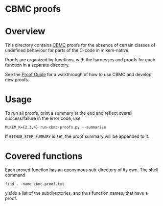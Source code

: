 [//]: # (SPDX-License-Identifier: CC-BY-4.0)

CBMC proofs
===========

# Overview

This directory contains [CBMC](https://github.com/diffblue/cbmc) proofs for the absence
of certain classes of undefined behaviour for parts of the C-code in mlkem-native.

Proofs are organized by functions, with the harnesses and proofs for each function
in a separate directory.

See the [Proof Guide](proof_guide.md) for a walkthrough of how to use CBMC and
develop new proofs.

# Usage

To run all proofs, print a summary at the end and reflect overall
success/failure in the error code, use

```
MLKEM_K={2,3,4} run-cbmc-proofs.py --summarize
```

If `GITHUB_STEP_SUMMARY` is set, the proof summary will be appended to it.

# Covered functions

Each proved function has an eponymous sub-directory of its own. The shell command

```
find . -name cbmc-proof.txt
```

yields a list of the subdirectories, and thus function names, that have a proof.
